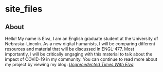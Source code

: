 # site_files
## About
Hello! My name is Elva, I am an English graduate student at the University of Nebraska-Lincoln. As a new digital humanists, I will be comparing different resources and material that will be discussed in ENGL-477. Most importantly, I will be critically engaging with this material to talk about the impact of COVID-19 in my community. You can continue to read more about my project by viewing my blog: <i>[Unprecedented Times With Elva](https://emorenodelrio477.wordpress.com/ "Unprecedented Times With Elva")<i>
